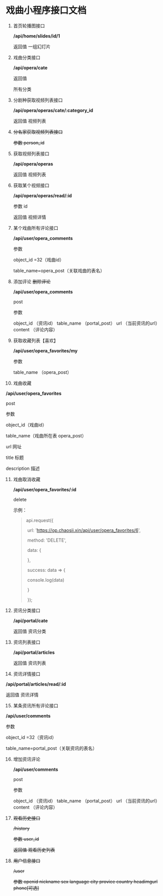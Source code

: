 # 戏曲小程序接口文档

1. 首页轮播图接口

   **/api/home/slides/id/1**

   返回值 一组幻灯片

2. 戏曲分类接口

   **/api/opera/cate**

   返回值

   所有分类

3. 分剧种获取视频列表接口

   **/api/opera/operas/cate/:category_id**

   返回值 视频列表

4. ~~分名家获取视频列表接口~~

   ~~参数 person_id~~

5. 获取视频列表接口

   **/api/opera/operas**

   返回值 视频列表

6. 获取某个视频接口

   **/api/opera/operas/read/:id**

   参数 id

   返回值 视频详情

7. 某个戏曲所有评论接口

   **/api/user/opera_comments**

   参数 

   object_id =32（戏曲id）

   table_name=opera_post（关联戏曲的表名）

8. 添加评论 ~~删除评论~~

   **/api/user/opera_comments**

   post

   参数

   object_id （资讯id）
   table_name （portal_post）
   url （当前资讯的url）
   content （评论内容）

9. 获取收藏列表【喜欢】

   **/api/user/opera_favorites/my**

   参数

   table_name （opera_post）

10. 戏曲收藏

   **/api/user/opera_favorites**

   post

   参数

   object_id（戏曲id）

   table_name（戏曲所在表 opera_post）

   url 网址

   title 标题

   description 描述

11. 戏曲取消收藏

    **/api/user/opera_favorites/:id**

    delete

    示例：

    > api.request({
    >
    > ​          url: 'https://op.chaosii.xin/api/user/opera_favorites/6',
    >
    > ​          method: 'DELETE',
    >
    > ​          data: {
    >
    > ​          },
    >
    > ​          success: data => {
    >
    > ​            console.log(data)
    >
    > ​          }
    >
    > ​        });

12. 资讯分类接口

    **/api/portal/cate**

    返回值 资讯分类

13. 资讯列表接口

    **/api/portal/articles**

    返回值 资讯列表

14. 资讯详情接口

   **/api/portal/articles/read/:id**

   返回值 资讯详情

15. 某条资讯所有评论接口

   **/api/user/comments**

   参数 

   object_id =32（资讯id）

   table_name=portal_post（关联资讯的表名）

16. 增加资讯评论

    **/api/user/comments**

    post

    参数

    object_id （资讯id）
    table_name （portal_post）
    url （当前资讯的url）
    content （评论内容）

17. ~~观看历史接口~~

    ~~/history~~

    ~~参数 user_id~~

    ~~返回值 观看历史列表~~

18. ~~用户信息接口~~

    ~~/user~~

    ~~参数 openid nickname sex language city provice country headimgurl phone[可选]~~